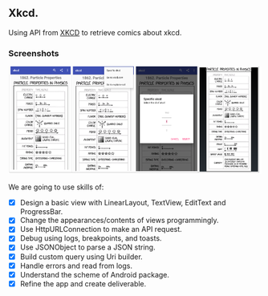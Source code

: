 ## Xkcd.

Using API from [XKCD](https://xkcd.com/json.html) to retrieve comics about xkcd.

### Screenshots

![screenshots](https://github.com/zjn0505/Neu-Android/blob/xkcd/screenshots/xkcd.png?raw=true)


We are going to use skills of:

- [x] Design a basic view with LinearLayout, TextView, EditText and ProgressBar.
- [x] Change the appearances/contents of views programmingly.
- [x] Use HttpURLConnection to make an API request.
- [x] Debug using logs, breakpoints, and toasts.
- [x] Use JSONObject to parse a JSON string.
- [x] Build custom query using Uri builder.
- [x] Handle errors and read from logs.
- [x] Understand the scheme of Android package.
- [x] Refine the app and create deliverable.
